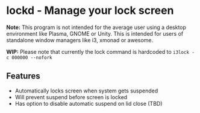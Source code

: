# lockd - Manage your lock screen

**Note:** This program is not intended for the average user using a desktop environment like Plasma, GNOME or Unity. This is intended for users of standalone window managers like i3, xmonad or awesome.

**WIP:** Please note that currently the lock command is hardcoded to `i3lock -c 000000 --nofork`

## Features
* Automatically locks screen when system gets suspended
* Will prevent suspend before screen is locked
* Has option to disable automatic suspend on lid close (TBD)
